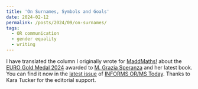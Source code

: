 ```yaml
---
title: 'On Surnames, Symbols and Goals'
date: 2024-02-12
permalink: /posts/2024/09/on-surnames/
tags:
  - OR communication
  - gender equality
  - writing
---
```


I have translated the column I originally wrote for [MaddMaths!](https://maddmaths.simai.eu/comunicare/pari-opportunita/euro-gold-medal-2024-a-maria-grazia-speranza-di-cognomi-simboli-e-mete/) about the [EURO Gold Medal 2024](https://en.wikipedia.org/wiki/EURO_Gold_Medal) awarded to [M. Grazia Speranza](https://en.wikipedia.org/wiki/M._Grazia_Speranza) and her latest book. You can find it now in the [latest issue](https://pubsonline.informs.org/do/10.1287/orms.2024.03.05/full/) of [INFORMS OR/MS Today](https://pubsonline.informs.org/magazine/orms-today). Thanks to Kara Tucker for the editorial support.